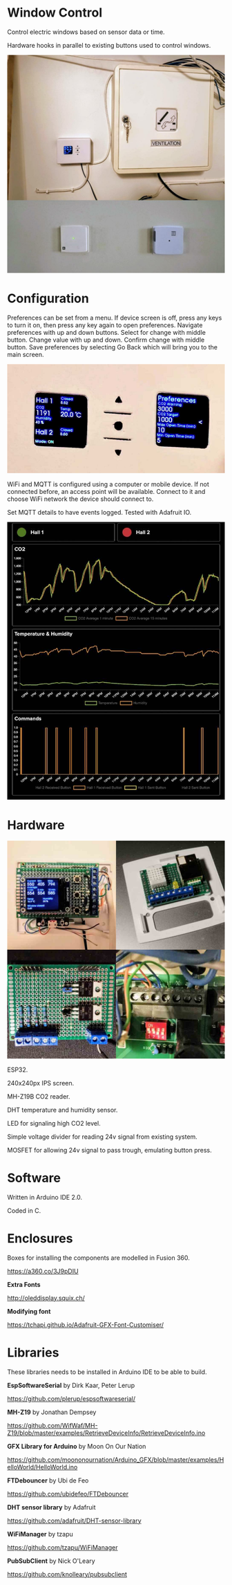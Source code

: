 # Window Control

Control electric windows based on sensor data or time.

Hardware hooks in parallel to existing buttons used to control windows.

![Devices](devices.jpeg)

# Configuration

Preferences can be set from a menu. If device screen is off, press any keys to turn it on, then press any key again to open preferences. Navigate preferences with up and down buttons. Select for change with middle button. Change value with up and down. Confirm change with middle button. Save preferences by selecting Go Back which will bring you to the main screen.

![Menu](menu.jpeg)

WiFi and MQTT is configured using a computer or mobile device. If not connected before, an access point will be available. Connect to it and choose WiFi network the device should connect to.

Set MQTT details to have events logged. Tested with Adafruit IO.

![Adafruit](adafruit.jpeg)

# Hardware

![Circuit bords](circuit-boards.jpeg)

ESP32.

240x240px IPS screen.

MH-Z19B CO2 reader.

DHT temperature and humidity sensor.

LED for signaling high CO2 level.

Simple voltage divider for reading 24v signal from existing system.

MOSFET for allowing 24v signal to pass trough, emulating button press.

# Software

Written in Arduino IDE 2.0.

Coded in C.

# Enclosures

Boxes for installing the components are modelled in Fusion 360.

https://a360.co/3J9pDIU

**Extra Fonts**

http://oleddisplay.squix.ch/

**Modifying font**

https://tchapi.github.io/Adafruit-GFX-Font-Customiser/

# Libraries

These libraries needs to be installed in Arduino IDE to be able to build.

**EspSoftwareSerial** by Dirk Kaar, Peter Lerup

https://github.com/plerup/espsoftwareserial/

**MH-Z19** by Jonathan Dempsey

https://github.com/WifWaf/MH-Z19/blob/master/examples/RetrieveDeviceInfo/RetrieveDeviceInfo.ino

**GFX Library for Arduino** by Moon On Our Nation

https://github.com/moononournation/Arduino_GFX/blob/master/examples/HelloWorld/HelloWorld.ino

**FTDebouncer** by Ubi de Feo

https://github.com/ubidefeo/FTDebouncer

**DHT sensor library** by Adafruit

https://github.com/adafruit/DHT-sensor-library

**WiFiManager** by tzapu

https://github.com/tzapu/WiFiManager

**PubSubClient** by Nick O'Leary

https://github.com/knolleary/pubsubclient

